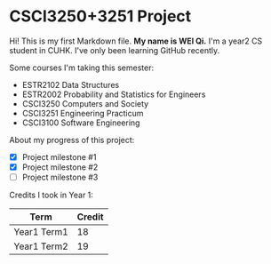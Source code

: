 # CSCI3250+3251 Project

Hi! This is my first Markdown file. **My name is WEI Qi.** I'm a year2 CS student in CUHK. I've only been learning GitHub recently.

Some courses I'm taking this semester:
 - ESTR2102 Data Structures
 - ESTR2002 Probability and Statistics for Engineers
 - CSCI3250 Computers and Society
 - CSCI3251 Engineering Practicum
 - CSCI3100 Software Engineering
 
 About my progress of this project:
 - [x] Project milestone #1
 - [x] Project milestone #2
 - [ ] Project milestone #3

Credits I took in Year 1:

| Term | Credit |
| -- | -- |
| Year1 Term1 | 18 |
| Year1 Term2 | 19 |
